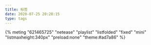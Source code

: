 ```yaml
---
title: 标签
date: 2020-07-25 20:28:15
type: tags
---
```


{% meting "621465725" "netease" "playlist" "listfolded" "fixed" "mini" "listmaxheight:340px" "preload:none" "theme:#ad7a86" %}